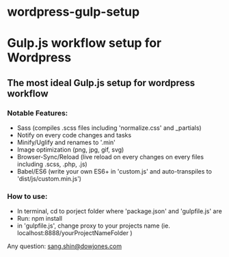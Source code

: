 # wordpress-gulp-setup
# Gulp.js workflow setup for Wordpress

## The most ideal Gulp.js setup for wordpress workflow

### Notable Features:
- Sass (compiles .scss files including 'normalize.css' and _partials)
- Notify on every code changes and tasks
- Minify/Uglify and renames to '.min'
- Image optimization (png, jpg, gif, svg)
- Browser-Sync/Reload (live reload on every changes on every files including .scss, .php, .js)
- Babel/ES6 (write your own ES6+ in 'custom.js' and auto-transpiles to 'dist/js/custom.min.js')

### How to use:
- In terminal, cd to porject folder where 'package.json' and 'gulpfile.js' are
- Run: npm install
- in 'gulpfile.js', change proxy to your projects name (ie. localhost:8888/yourProjectNameFolder )

Any question: sang.shin@dowjones.com
